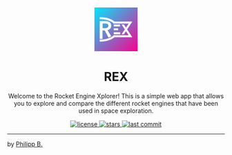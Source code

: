<div align="center">
  <br />
  <img src="src/lib/images/logo.png" alt="rocket-engine-xplorerLogo" width="20%"/>
  <h1>REX</h1>
  <p>
     Welcome to the Rocket Engine Xplorer! This is a simple web app that allows you to explore and compare the different rocket engines that have been used in space exploration.
  </p>
</div>

<!-- Badges -->
<div align="center">
   <a href="https://github.com/cophilot/rocket-engine-xplorer/blob/master/LICENSE">
       <img src="https://img.shields.io/github/license/cophilot/rocket-engine-xplorer" alt="license" />
   </a>
   <a href="https://github.com/cophilot/rocket-engine-xplorer/stargazers">
       <img src="https://img.shields.io/github/stars/cophilot/rocket-engine-xplorer" alt="stars" />
   </a>
   <a href="https://github.com/cophilot/rocket-engine-xplorer/commits/master">
       <img src="https://img.shields.io/github/last-commit/cophilot/rocket-engine-xplorer" alt="last commit" />
   </a>
</div>

---

by [Philipp B.](https://github.com/cophilot)
